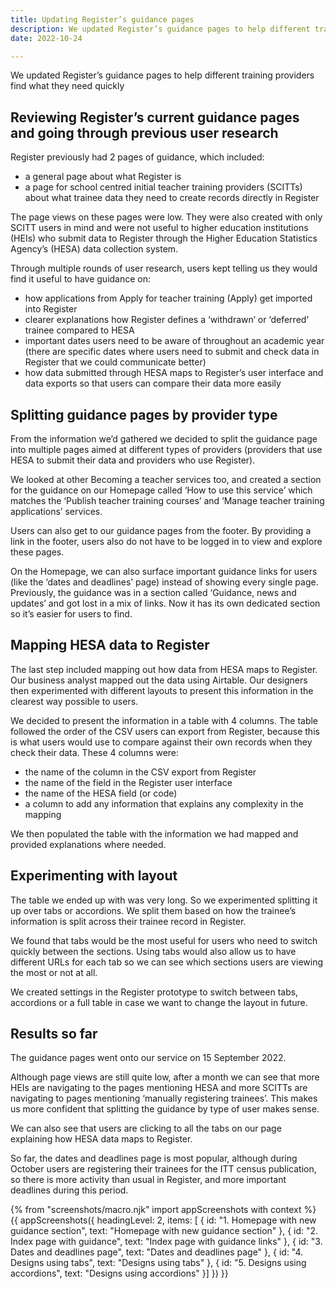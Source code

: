 ```yaml
---
title: Updating Register’s guidance pages
description: We updated Register’s guidance pages to help different training providers find what they need quickly. We also helped higher education institutions (HEIs) understand how data from the Higher Education Statistics Agency (HESA) maps to Register
date: 2022-10-24

---
```


We updated Register’s guidance pages to help different training providers find what they need quickly

## Reviewing Register’s current guidance pages and going through previous user research

Register previously had 2 pages of guidance, which included:

- a general page about what Register is
- a page for school centred initial teacher training providers (SCITTs) about what trainee data they need to create records directly in Register

The page views on these pages were low. They were also created with only SCITT users in mind and were not useful to higher education institutions (HEIs) who submit data to Register through the Higher Education Statistics Agency’s (HESA) data collection system.

Through multiple rounds of user research, users kept telling us they would find it useful to have guidance on:

- how applications from Apply for teacher training (Apply) get imported into Register
- clearer explanations how Register defines a ‘withdrawn‘ or ‘deferred‘ trainee compared to HESA
- important dates users need to be aware of throughout an academic year (there are specific dates where users need to submit and check data in Register that we could communicate better)
- how data submitted through HESA maps to Register’s user interface  and data exports so that users can compare their data more easily

## Splitting guidance pages by provider type

From the information we’d gathered we decided to split the guidance page into multiple pages aimed at different types of providers (providers that use HESA to submit their data and providers who use Register).

We looked at other Becoming a teacher services too, and created a section for the guidance on our Homepage called ‘How to use this service’ which matches the ‘Publish teacher training courses’ and ‘Manage teacher training applications’ services.

Users can also get to our guidance pages from the footer. By providing a link in the footer, users also do not have to be logged in to view and explore these pages.

On the Homepage, we can also surface important guidance links for users (like the ‘dates and deadlines’ page) instead of showing every single page. Previously, the guidance was in a section called ‘Guidance, news and updates’ and got lost in a mix of links. Now it has its own dedicated section so it’s easier for users to find.

## Mapping HESA data to Register

The last step included mapping out how data from HESA maps to Register. Our business analyst mapped out the data using Airtable. Our designers then experimented with different layouts to present this information in the clearest way possible to users.

We decided to present the information in a table with 4 columns. The table followed the order of the CSV users can export from Register, because this is what users would use to compare against their own records when they check their data. These 4 columns were:

- the name of the column in the CSV export from Register
- the name of the field in the Register user interface
- the name of the HESA field (or code)
- a column to add any information that explains any complexity in the mapping

We then populated the table with the information we had mapped and provided explanations where needed.

## Experimenting with layout

The table we ended up with was very long. So we experimented splitting it up over tabs or accordions. We split them based on how the trainee’s information is split across their trainee record in Register.

We found that tabs would be the most useful for users who need to switch quickly between the sections. Using tabs would also allow us to have different URLs for each tab so we can see which sections users are viewing the most or not at all.

We created settings in the Register prototype to switch between tabs, accordions or a full table in case we want to change the layout in future.

## Results so far

The guidance pages went onto our service on 15 September 2022.

Although page views are still quite low, after a month we can see that more HEIs are navigating to the pages mentioning HESA and more SCITTs are navigating to pages mentioning ‘manually registering trainees’. This makes us more confident that splitting the guidance by type of user makes sense.

We can also see that users are clicking to all the tabs on our page explaining how HESA data maps to Register.

So far, the dates and deadlines page is most popular, although during October users are registering their trainees for the ITT census publication, so there is more activity than usual in Register, and more important deadlines during this period.

{% from "screenshots/macro.njk" import appScreenshots with context %}
{{ appScreenshots({
  headingLevel: 2,
  items: [
  {
    id: "1. Homepage with new guidance section",
    text: "Homepage with new guidance section"
  },
  {
    id: "2. Index page with guidance",
    text: "Index page with guidance links"
  },
  {
    id: "3. Dates and deadlines page",
    text: "Dates and deadlines page"
  },
  {
    id: "4. Designs using tabs",
    text: "Designs using tabs"
  },
  {
    id: "5. Designs using accordions",
    text: "Designs using accordions"
  }]
}) }}
